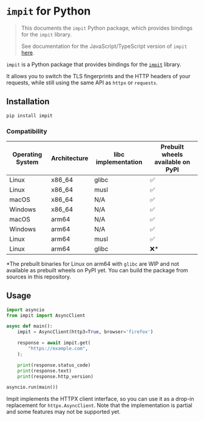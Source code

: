 # `impit` for Python

> This documents the `impit` Python package, which provides bindings for the `impit` library.
>
> See documentation for the JavaScript/TypeScript version of `impit` [here](https://apify.github.io/impit/js/).

`impit` is a Python package that provides bindings for the [`impit`](https://github.com/apify/impit) library.

It allows you to switch the TLS fingerprints and the HTTP headers of your requests, while still using the same API as `httpx` or `requests`.

## Installation

```bash
pip install impit
```

### Compatibility

| Operating System | Architecture | libc implementation | Prebuilt wheels available on PyPI |
|--|--|--|--|
| Linux | x86_64 | glibc | ✅ |
| Linux | x86_64 | musl | ✅ |
| macOS | x86_64 | N/A | ✅ |
| Windows | x86_64 | N/A | ✅ |
| macOS | arm64 | N/A | ✅ |
| Windows | arm64 | N/A | ✅ |
| Linux | arm64 | musl | ✅ |
| Linux | arm64 | glibc | ❌* |

*The prebuilt binaries for Linux on arm64 with `glibc` are WIP and not available as prebuilt wheels on PyPI yet. You can build the package from sources in this repository.

## Usage

```python
import asyncio
from impit import AsyncClient

async def main():
    impit = AsyncClient(http3=True, browser='firefox')

    response = await impit.get(
        "https://example.com",
    );

    print(response.status_code)
    print(response.text)
    print(response.http_version)

asyncio.run(main())
```

Impit implements the HTTPX client interface, so you can use it as a drop-in replacement for `httpx.AsyncClient`.
Note that the implementation is partial and some features may not be supported yet.

